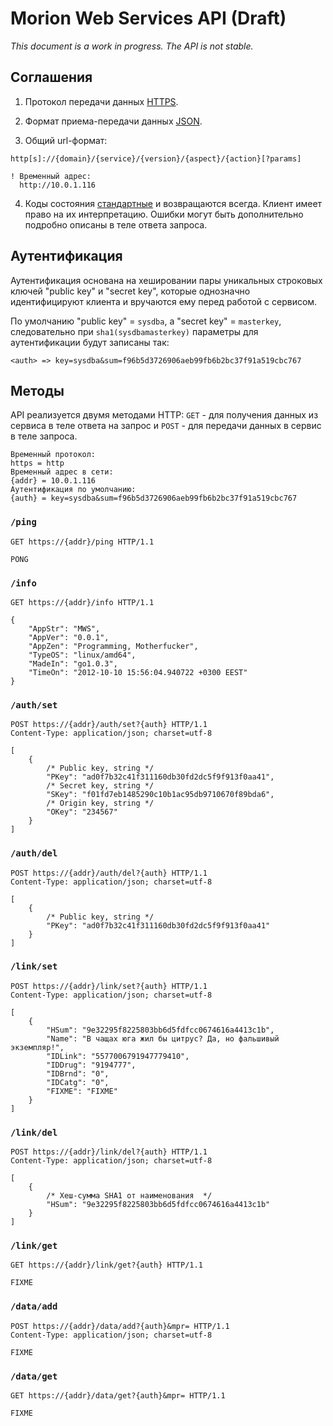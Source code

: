 # Morion Web Services API (Draft) #

*This document is a work in progress. The API is not stable.*

<!--
Облачный сервис распознавания входящих данных различного типа в реальном режиме времени. Нераспознанные названия отсылает в сервис экспертной системы для последующей их привязки к значениям ключей эталонных справочников. Распознанные названия вместе с их атрибутами отсылает для последующей обработки в соотвествующие сервисы.
-->

## Соглашения ##

1. Протокол передачи данных [HTTPS](http://ru.wikipedia.org/wiki/HTTPS).

2. Формат приема-передачи данных [JSON](http://json.org/).

3. Общий url-формат:

  ```
  http[s]://{domain}/{service}/{version}/{aspect}/{action}[?params]

  ! Временный адрес:
  	http://10.0.1.116

  ```

4. Коды состояния [стандартные](http://en.wikipedia.org/wiki/List_of_HTTP_status_codes) и возвращаются всегда. Клиент имеет право на их интерпретацию. Ошибки могут быть дополнительно подробно описаны в теле ответа запроса.

## Аутентификация ##

Аутентификация основана на хешировании пары уникальных строковых ключей "public key" и "secret key", которые однозначно идентифицируют клиента и вручаются ему перед работой с сервисом. 

По умолчанию "public key" = `sysdba`, а "secret key" = `masterkey`, следовательно при `sha1(sysdbamasterkey)` параметры для аутентификации будут записаны так:
  
  ```
  <auth> => key=sysdba&sum=f96b5d3726906aeb99fb6b2bc37f91a519cbc767
  ```

## Методы ##

API реализуется двумя методами HTTP: `GET` - для получения данных из сервиса в теле ответа на запрос и `POST` - для передачи данных в сервис в теле запроса.

```
Временный протокол:
https = http
Временный адрес в сети:
{addr} = 10.0.1.116
Аутентификация по умолчанию:
{auth} = key=sysdba&sum=f96b5d3726906aeb99fb6b2bc37f91a519cbc767
```

### `/ping` ###
```
GET https://{addr}/ping HTTP/1.1
```
```
PONG
```

### `/info` ###
```
GET https://{addr}/info HTTP/1.1
```
```
{
	"AppStr": "MWS",
	"AppVer": "0.0.1",
	"AppZen": "Programming, Motherfucker",
	"TypeOS": "linux/amd64",
	"MadeIn": "go1.0.3",
	"TimeOn": "2012-10-10 15:56:04.940722 +0300 EEST"
}
```

### `/auth/set` ###
```
POST https://{addr}/auth/set?{auth} HTTP/1.1
Content-Type: application/json; charset=utf-8

[
	{
		/* Public key, string */
		"PKey": "ad0f7b32c41f311160db30fd2dc5f9f913f0aa41",
		/* Secret key, string */
		"SKey": "f01fd7eb1485290c10b1ac95db9710670f89bda6",
		/* Origin key, string */
		"OKey": "234567"
	}
]
```

### `/auth/del` ###
```
POST https://{addr}/auth/del?{auth} HTTP/1.1
Content-Type: application/json; charset=utf-8

[
	{
		/* Public key, string */
		"PKey": "ad0f7b32c41f311160db30fd2dc5f9f913f0aa41"
	}
]
```

### `/link/set` ###
```
POST https://{addr}/link/set?{auth} HTTP/1.1
Content-Type: application/json; charset=utf-8

[
	{
		"HSum": "9e32295f8225803bb6d5fdfcc0674616a4413c1b",
		"Name": "В чащах юга жил бы цитрус? Да, но фальшивый экземпляр!",
		"IDLink": "5577006791947779410",
		"IDDrug": "9194777",
		"IDBrnd": "0",
		"IDCatg": "0",
		"FIXME": "FIXME"
	}
]
```

### `/link/del` ###
```
POST https://{addr}/link/del?{auth} HTTP/1.1
Content-Type: application/json; charset=utf-8

[
	{
	 	/* Хеш-сумма SHA1 от наименования  */
	 	"HSum": "9e32295f8225803bb6d5fdfcc0674616a4413c1b"
	}
]
```

### `/link/get` ###
```
GET https://{addr}/link/get?{auth} HTTP/1.1
```
```
FIXME
```

### `/data/add` ###
```
POST https://{addr}/data/add?{auth}&mpr= HTTP/1.1
Content-Type: application/json; charset=utf-8

FIXME
```

### `/data/get` ###
```
GET https://{addr}/data/get?{auth}&mpr= HTTP/1.1
```
```
FIXME
```

<!--
```
{domain/service/version} => 10.0.1.116/linkdroid/v1
/info/{action} - Информация
/auth/{action} - Аутентификация
/link/{action} - Связь
/data/{action} - Входящие данные
```
#### `/info/get`  `200`

Отдает различную информацию. Например, название и версию сервиса, которая формируется по [соглашениям](http://semver.org/).

```
GET http[s]://{domain/service/version}/info/get?<auth> 
```

```
{
	"AppStr":"Linkdroid",
	"AppVer":"0.1.1",
	"MadeIn":"go1.0.2",
	"TypeOS":"linux/amd64"
}
```
#### `/auth/set` `202`

Создает или обновляет аутентификацию как пару хеш-ключей - публичного `key` (string, sha1) и секретного `val` (string).

Значения для ключей `key` и `val` должны быть уникальны и расчитаны по формуле `sha1(guid)`. Каждая пара значений `key` и `val` сопоставляется в экспертной системе только с одной организацией (клиентом). Механизм распростанения ключей среди клиентов сервиса разрабатывается отдельно соотвествующими подразделениями.

#### `/auth/del` `202`
Удаляет аутентификацию по публичному ключу `key` (string).

#### `/link/set` `202`

Устанавливает для контрольной суммы `key` (string, sha1) ссылку на новое значение эталонного ключа `val` (string).

```
POST http[s]://{domain/service/version}/link/set?<auth> HTTP/1.1
Content-Type: application/json


```

#### `/link/del` `202`
	
Удаляет ссылку для контрольной суммы `key` (string, sha1).

#### `/data/add` `202`

Принимает данные из различных источников. Формат и логика их последующей обработки зависит от параметра `way`, который задается разработчиками сервиса для каждого отдельного случая.

`way=01` - например, чек (как один документ) из аптеки в `json`.


```
POST http[s]://{domain/service/version}/data/add?<auth>&way=01 HTTP/1.1
Content-Type: application/json

{

}
```
-->